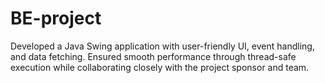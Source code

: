 # BE-project
Developed a Java Swing application with user-friendly UI, event handling, and data fetching. Ensured smooth performance through thread-safe execution while collaborating closely with the project sponsor and team.
